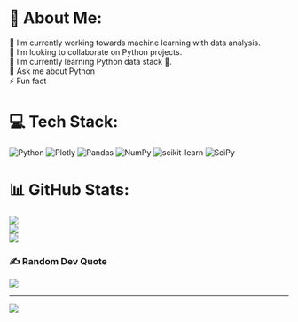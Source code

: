 # 💫 About Me:
🔭 I’m currently working towards machine learning with data analysis.<br>👯 I’m looking to collaborate on Python projects.<br>🌱 I’m currently learning Python data stack 🧰.<br>💬 Ask me about Python<br>⚡ Fun fact


# 💻 Tech Stack:
![Python](https://img.shields.io/badge/python-3670A0?style=for-the-badge&logo=python&logoColor=ffdd54) ![Plotly](https://img.shields.io/badge/Plotly-%233F4F75.svg?style=for-the-badge&logo=plotly&logoColor=white) ![Pandas](https://img.shields.io/badge/pandas-%23150458.svg?style=for-the-badge&logo=pandas&logoColor=white) ![NumPy](https://img.shields.io/badge/numpy-%23013243.svg?style=for-the-badge&logo=numpy&logoColor=white) ![scikit-learn](https://img.shields.io/badge/scikit--learn-%23F7931E.svg?style=for-the-badge&logo=scikit-learn&logoColor=white) ![SciPy](https://img.shields.io/badge/SciPy-%230C55A5.svg?style=for-the-badge&logo=scipy&logoColor=%white)
# 📊 GitHub Stats:
![](https://github-readme-stats.vercel.app/api?username=edward-mike&theme=dark&hide_border=false&include_all_commits=true&count_private=false)<br/>
![](https://github-readme-streak-stats.herokuapp.com/?user=edward-mike&theme=dark&hide_border=false)<br/>
![](https://github-readme-stats.vercel.app/api/top-langs/?username=edward-mike&theme=dark&hide_border=false&include_all_commits=true&count_private=false&layout=compact)

### ✍️ Random Dev Quote
![](https://quotes-github-readme.vercel.app/api?type=horizontal&theme=dark)

---
[![](https://visitcount.itsvg.in/api?id=edward-mike&icon=0&color=0)](https://visitcount.itsvg.in)

<!-- Proudly created with GPRM ( https://gprm.itsvg.in ) -->
